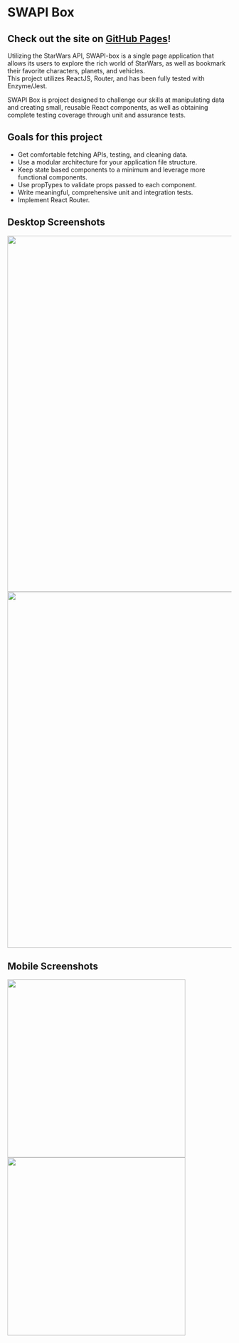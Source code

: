 # SWAPI Box

## Check out the site on [GitHub Pages](https://christopherchateau.github.io/headcount2.0/)!
 

Utilizing the StarWars API, SWAPI-box is a single page application that allows its users to explore the rich world of StarWars, as well as bookmark their favorite characters, planets, and vehicles.   
This project utilizes ReactJS, Router, and has been fully tested with Enzyme/Jest.  

SWAPI Box is project designed to challenge our skills at manipulating data and creating small, reusable React components, as well as obtaining complete testing coverage through unit and assurance tests.  

## Goals for this project

* Get comfortable fetching APIs, testing, and cleaning data.
* Use a modular architecture for your application file structure.
* Keep state based components to a minimum and leverage more functional components.
* Use propTypes to validate props passed to each component.
* Write meaningful, comprehensive unit and integration tests.
* Implement React Router.


## Desktop Screenshots

<img src="" width="800px" />

<img src="" width="800px" />

## Mobile Screenshots

<img src="" width="400px" />

<img src="" width="400px" />